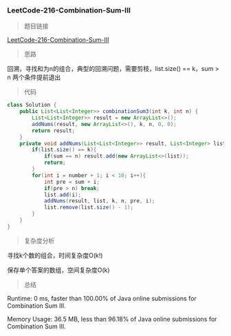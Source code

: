### LeetCode-216-Combination-Sum-III

> 题目链接

[LeetCode-216-Combination-Sum-III](https://leetcode.com/problems/combination-sum-iii/)

> 思路

回溯，寻找和为n的组合，典型的回溯问题，需要剪枝，list.size() == k，sum > n 两个条件提前退出

> 代码

```java
class Solution {
    public List<List<Integer>> combinationSum3(int k, int n) {
        List<List<Integer>> result = new ArrayList<>();
        addNums(result, new ArrayList<>(), k, n, 0, 0);
        return result;
    }
    private void addNums(List<List<Integer>> result, List<Integer> list,int k, int n, int sum, int number){
        if(list.size() == k){
            if(sum == n) result.add(new ArrayList<>(list));
            return;
        }
        for(int i = number + 1; i < 10; i++){
            int pre = sum + i;
            if(pre > n) break;
            list.add(i);
            addNums(result, list, k, n, pre, i);
            list.remove(list.size() - 1);
        }
    }
}
```

> 复杂度分析

寻找k个数的组合，时间复杂度O(k!)

保存单个答案的数组，空间复杂度O(k)

> 总结

Runtime: 0 ms, faster than 100.00% of Java online submissions for Combination Sum III.

Memory Usage: 36.5 MB, less than 96.18% of Java online submissions for Combination Sum III.
